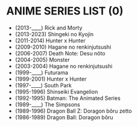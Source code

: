# ANIME SERIES LIST (0)

- (2013-____) Rick and Morty
- (2013-2023) Shingeki no Kyojin
- (2011-2014) Hunter x Hunter
- (2009-2010) Hagane no renkinjutsushi
- (2006-2007) Death Note: Desu nôto
- (2004-2005) Monster
- (2003-2004) Hagane no renkinjutsushi
- (1999-____) Futurama
- (1999-2001) Hunter x Hunter
- (1997-____) South Park
- (1995-1996) Shinseiki Evangelion
- (1992-1995) Batman: The Animated Series
- (1989-____) The Simpsons
- (1989-1996) Dragon Ball Z: Doragon bôru zetto
- (1986-1989) Dragon Ball: Doragon bôru